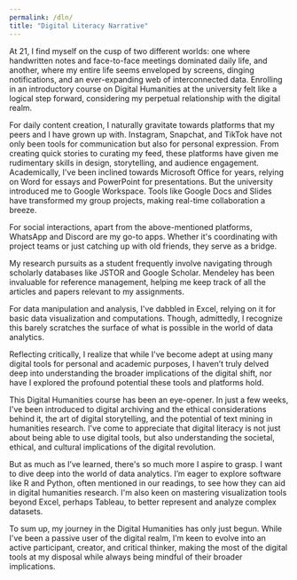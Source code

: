 ```yaml
---
permalink: /dln/
title: "Digital Literacy Narrative"
---
```


At 21, I find myself on the cusp of two different worlds: one where handwritten notes and face-to-face meetings dominated daily life, and another, where my entire life seems enveloped by screens, dinging notifications, and an ever-expanding web of interconnected data. Enrolling in an introductory course on Digital Humanities at the university felt like a logical step forward, considering my perpetual relationship with the digital realm.

For daily content creation, I naturally gravitate towards platforms that my peers and I have grown up with. Instagram, Snapchat, and TikTok have not only been tools for communication but also for personal expression. From creating quick stories to curating my feed, these platforms have given me rudimentary skills in design, storytelling, and audience engagement. Academically, I've been inclined towards Microsoft Office for years, relying on Word for essays and PowerPoint for presentations. But the university introduced me to Google Workspace. Tools like Google Docs and Slides have transformed my group projects, making real-time collaboration a breeze.

For social interactions, apart from the above-mentioned platforms, WhatsApp and Discord are my go-to apps. Whether it's coordinating with project teams or just catching up with old friends, they serve as a bridge.

My research pursuits as a student frequently involve navigating through scholarly databases like JSTOR and Google Scholar. Mendeley has been invaluable for reference management, helping me keep track of all the articles and papers relevant to my assignments.

For data manipulation and analysis, I've dabbled in Excel, relying on it for basic data visualization and computations. Though, admittedly, I recognize this barely scratches the surface of what is possible in the world of data analytics.

Reflecting critically, I realize that while I've become adept at using many digital tools for personal and academic purposes, I haven’t truly delved deep into understanding the broader implications of the digital shift, nor have I explored the profound potential these tools and platforms hold.

This Digital Humanities course has been an eye-opener. In just a few weeks, I've been introduced to digital archiving and the ethical considerations behind it, the art of digital storytelling, and the potential of text mining in humanities research. I've come to appreciate that digital literacy is not just about being able to use digital tools, but also understanding the societal, ethical, and cultural implications of the digital revolution.

But as much as I’ve learned, there's so much more I aspire to grasp. I want to dive deep into the world of data analytics. I’m eager to explore software like R and Python, often mentioned in our readings, to see how they can aid in digital humanities research. I'm also keen on mastering visualization tools beyond Excel, perhaps Tableau, to better represent and analyze complex datasets.

To sum up, my journey in the Digital Humanities has only just begun. While I've been a passive user of the digital realm, I’m keen to evolve into an active participant, creator, and critical thinker, making the most of the digital tools at my disposal while always being mindful of their broader implications.
